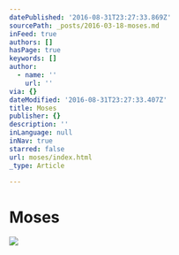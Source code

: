 ```yaml
---
datePublished: '2016-08-31T23:27:33.869Z'
sourcePath: _posts/2016-03-18-moses.md
inFeed: true
authors: []
hasPage: true
keywords: []
author:
  - name: ''
    url: ''
via: {}
dateModified: '2016-08-31T23:27:33.407Z'
title: Moses
publisher: {}
description: ''
inLanguage: null
inNav: true
starred: false
url: moses/index.html
_type: Article

---
```

# Moses
![](https://s3-us-west-2.amazonaws.com/the-grid-img/p/8244546a877a57c6474407003cc2045a2cb3967a.jpg)
